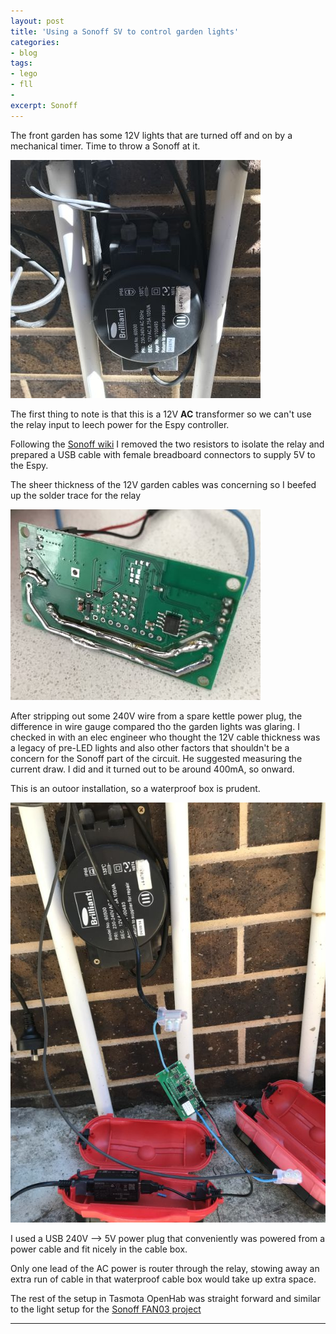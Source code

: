 ```yaml
---
layout: post
title: 'Using a Sonoff SV to control garden lights'
categories:
- blog
tags: 
- lego
- fll
- 
excerpt: Sonoff 
---
```


The front garden has some 12V lights that are turned off and on by a mechanical timer. Time to throw a Sonoff at it.

![Scripts folder](/assets/img//blog/20210814-garden-lights-sonoff/12vac-transformer.jpg)

The first thing to note is that this is a 12V **AC** transformer so we can't use the relay input to leech power for the Espy controller.

Following the [Sonoff wiki](https://wiki.iteadstudio.com/Sonoff_SV) I removed the two resistors to isolate the relay and prepared a USB cable with female breadboard connectors to supply 5V to the Espy.

The sheer thickness of the 12V garden cables was concerning so I beefed up the solder trace for the relay

![Scripts folder](/assets/img//blog/20210814-garden-lights-sonoff/sonoff-sv.jpg)

After stripping out some 240V wire from a spare kettle power plug, the difference in wire gauge compared tho the garden lights was glaring. I checked in with an elec engineer who thought the 12V cable thickness was a legacy of pre-LED lights and also other factors that shouldn't be a concern for the Sonoff part of the circuit. He suggested measuring the current draw. I did and it turned out to be around 400mA, so onward.

This is an outoor installation, so a waterproof box is prudent.

![Scripts folder](/assets/img//blog/20210814-garden-lights-sonoff/waterproof.jpg)

I used a USB 240V --> 5V power plug that conveniently was powered from a power cable and fit nicely in the cable box.

Only one lead of the AC power is router through the relay, stowing away an extra run of cable in that waterproof cable box would take up extra space.

The rest of the setup in Tasmota OpenHab was straight forward and similar to the light setup for the [Sonoff FAN03 project](/blog/2021/08/15/Installing-Fan03.html) 

---